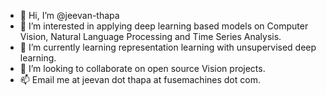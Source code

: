 - 👋 Hi, I’m @jeevan-thapa
- 👀 I’m interested in applying deep learning based models on Computer Vision, Natural Language Processing and Time Series Analysis.
- 🌱 I’m currently learning representation learning with unsupervised deep learning.
- 💞️ I’m looking to collaborate on open source Vision projects.
- 📫 Email me at jeevan dot thapa at fusemachines dot com.

<!---
jeevan-thapa/jeevan-thapa is a ✨ special ✨ repository because its `README.md` (this file) appears on your GitHub profile.
You can click the Preview link to take a look at your changes.
--->
